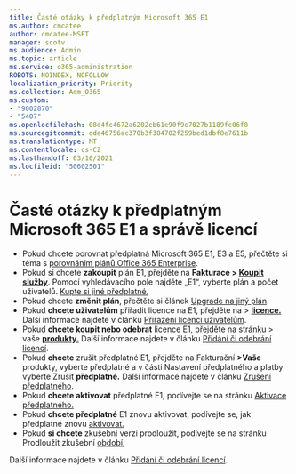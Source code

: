 ```yaml
---
title: Časté otázky k předplatným Microsoft 365 E1
ms.author: cmcatee
author: cmcatee-MSFT
manager: scotv
ms.audience: Admin
ms.topic: article
ms.service: o365-administration
ROBOTS: NOINDEX, NOFOLLOW
localization_priority: Priority
ms.collection: Adm_O365
ms.custom:
- "9002870"
- "5407"
ms.openlocfilehash: 08d4fc4672a6202cb61e90f9e7027b1189fc06f8
ms.sourcegitcommit: dde46756ac370b3f384702f259bed1dbf8e7611b
ms.translationtype: MT
ms.contentlocale: cs-CZ
ms.lasthandoff: 03/10/2021
ms.locfileid: "50602501"
---
```

# <a name="microsoft-365-e1-subscription-and-license-management-faq"></a>Časté otázky k předplatným Microsoft 365 E1 a správě licencí

- Pokud chcete porovnat předplatná Microsoft 365 E1, E3 a E5, přečtěte si téma s [porovnáním plánů Office 365 Enterprise](https://www.microsoft.com/microsoft-365/business/compare-more-office-365-for-business-plans).
- Pokud si chcete **zakoupit** plán E1, přejděte na **Fakturace > [Koupit služby](https://go.microsoft.com/fwlink/p/?linkid=868433)**. Pomocí vyhledávacího pole najděte „E1“, vyberte plán a počet uživatelů. [Kupte si jiné předplatné.](https://docs.microsoft.com/microsoft-365/commerce/try-or-buy-microsoft-365#buy-a-different-subscription)
- Pokud chcete **změnit plán**, přečtěte si článek [Upgrade na jiný plán](https://docs.microsoft.com/microsoft-365/commerce/subscriptions/upgrade-to-different-plan).
- Pokud **chcete uživatelům** přiřadit licence na E1, přejděte na > **[licence.](https://go.microsoft.com/fwlink/p/?linkid=842264)** Další informace najdete v článku [Přiřazení licencí uživatelům](https://docs.microsoft.com/microsoft-365/admin/manage/assign-licenses-to-users).
- Pokud **chcete koupit nebo odebrat** licence E1, přejděte na stránku > vaše **[produkty.](https://go.microsoft.com/fwlink/p/?linkid=842054)** Další informace najdete v článku [Přidání či odebrání licencí](https://docs.microsoft.com/microsoft-365/commerce/licenses/buy-licenses).
- Pokud **chcete** zrušit předplatné E1, přejděte na Fakturační  **>Vaše [](https://go.microsoft.com/fwlink/p/?linkid=842054)** produkty, vyberte předplatné a v části Nastavení předplatného a platby vyberte Zrušit **předplatné.** Další informace najdete v článku [Zrušení předplatného](https://docs.microsoft.com/microsoft-365/commerce/subscriptions/cancel-your-subscription).
- Pokud **chcete aktivovat** předplatné E1, podívejte se na stránku [Aktivace předplatného.](https://docs.microsoft.com/alchemyinsights/activate-your-office-365-subscription)
- Pokud **chcete předplatné** E1 znovu aktivovat, podívejte se, jak předplatné znovu [aktivovat.](https://docs.microsoft.com/alchemyinsights/reactivate-your-subscription)
- Pokud **si chcete** zkušební verzi prodloužit, podívejte se na stránku Prodloužit zkušební [období.](https://docs.microsoft.com/microsoft-365/commerce/extend-your-trial)

Další informace najdete v článku [Přidání či odebrání licencí](https://docs.microsoft.com/microsoft-365/commerce/licenses/buy-licenses).